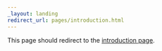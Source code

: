 ```yaml
---
_layout: landing
redirect_url: pages/introduction.html
---
```


This page should redirect to the [introduction page](pages/introduction.md).